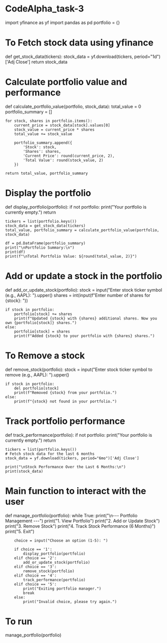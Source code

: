 # CodeAlpha_task-3
import yfinance as yf
import pandas as pd
portfolio = {}
# To Fetch stock data using yfinance
def get_stock_data(tickers):
    stock_data = yf.download(tickers, period="1d")['Adj Close']
    return stock_data
# Calculate portfolio value and performance
def calculate_portfolio_value(portfolio, stock_data):
    total_value = 0
    portfolio_summary = []

    for stock, shares in portfolio.items():
        current_price = stock_data[stock].values[0]
        stock_value = current_price * shares
        total_value += stock_value

        portfolio_summary.append({
            'Stock': stock,
            'Shares': shares,
            'Current Price': round(current_price, 2),
            'Total Value': round(stock_value, 2)
        })

    return total_value, portfolio_summary

# Display the portfolio
def display_portfolio(portfolio):
    if not portfolio:
        print("Your portfolio is currently empty.")
        return
    
    tickers = list(portfolio.keys())
    stock_data = get_stock_data(tickers)
    total_value, portfolio_summary = calculate_portfolio_value(portfolio, stock_data)
    
    df = pd.DataFrame(portfolio_summary)
    print("\nPortfolio Summary:\n")
    print(df)
    print(f"\nTotal Portfolio Value: ${round(total_value, 2)}")

# Add or update a stock in the portfolio
def add_or_update_stock(portfolio):
    stock = input("Enter stock ticker symbol (e.g., AAPL): ").upper()
    shares = int(input(f"Enter number of shares for {stock}: "))
    
    if stock in portfolio:
        portfolio[stock] += shares
        print(f"Updated {stock} with {shares} additional shares. Now you own {portfolio[stock]} shares.")
    else:
        portfolio[stock] = shares
        print(f"Added {stock} to your portfolio with {shares} shares.")

# To Remove a stock
def remove_stock(portfolio):
    stock = input("Enter stock ticker symbol to remove (e.g., AAPL): ").upper()
    
    if stock in portfolio:
        del portfolio[stock]
        print(f"Removed {stock} from your portfolio.")
    else:
        print(f"{stock} not found in your portfolio.")

# Track portfolio performance
def track_performance(portfolio):
    if not portfolio:
        print("Your portfolio is currently empty.")
        return
    
    tickers = list(portfolio.keys())
    # Fetch stock data for the last 6 months
    stock_data = yf.download(tickers, period="6mo")['Adj Close']

    print("\nStock Performance Over the Last 6 Months:\n")
    print(stock_data)

# Main function to interact with the user
def manage_portfolio(portfolio):
    while True:
        print("\n--- Portfolio Management ---")
        print("1. View Portfolio")
        print("2. Add or Update Stock")
        print("3. Remove Stock")
        print("4. Track Stock Performance (6 Months)")
        print("5. Exit")
        
        choice = input("Choose an option (1-5): ")
        
        if choice == '1':
            display_portfolio(portfolio)
        elif choice == '2':
            add_or_update_stock(portfolio)
        elif choice == '3':
            remove_stock(portfolio)
        elif choice == '4':
            track_performance(portfolio)
        elif choice == '5':
            print("Exiting portfolio manager.")
            break
        else:
            print("Invalid choice, please try again.")

# To run
manage_portfolio(portfolio)
